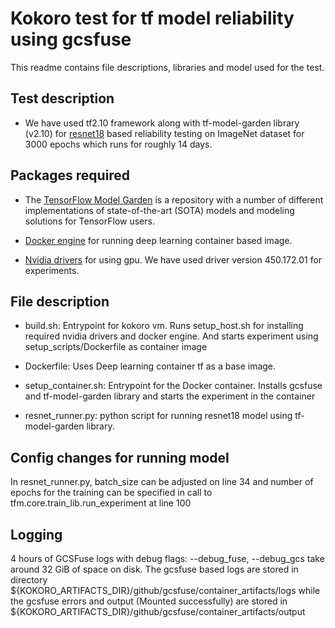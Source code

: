 # Kokoro test for tf model reliability using gcsfuse

This readme contains file descriptions, libraries and model used for the test.

## Test description

* We have used tf2.10 framework along with tf-model-garden library (v2.10) 
for [resnet18](https://www.tensorflow.org/tfmodels/vision/image_classification) based reliability testing on ImageNet dataset for 3000 epochs
which runs for roughly 14 days.

## Packages required

* The [TensorFlow Model Garden](https://github.com/tensorflow/models) is a repository with a number of different 
implementations of state-of-the-art (SOTA) models and modeling solutions for TensorFlow users.

* [Docker engine](https://docs.docker.com/engine/install/ubuntu/) for running deep learning container based image.

* [Nvidia drivers](https://docs.nvidia.com/datacenter/tesla/tesla-installation-notes/index.html#runfile) for using gpu.
We have used driver version 450.172.01 for experiments.

## File description

* build.sh: Entrypoint for kokoro vm. Runs setup_host.sh for installing required nvidia drivers
and docker engine. And starts experiment using setup_scripts/Dockerfile as container image

* Dockerfile: Uses Deep learning container tf as a base image.

* setup_container.sh: Entrypoint for the Docker container. Installs gcsfuse and tf-model-garden
library and starts the experiment in the container

* resnet_runner.py: python script for running resnet18 model using tf-model-garden library.

## Config changes for running model

In resnet_runner.py, batch_size can be adjusted on line 34 and number of epochs for the training can be specified in call
to tfm.core.train_lib.run_experiment at line 100

## Logging
4 hours of GCSFuse logs with debug flags: --debug_fuse, --debug_gcs take around 32 GiB of space on disk.
The gcsfuse based logs are stored in directory ${KOKORO_ARTIFACTS_DIR}/github/gcsfuse/container_artifacts/logs
while the gcsfuse errors and output (Mounted successfully) are stored in ${KOKORO_ARTIFACTS_DIR}/github/gcsfuse/container_artifacts/output
